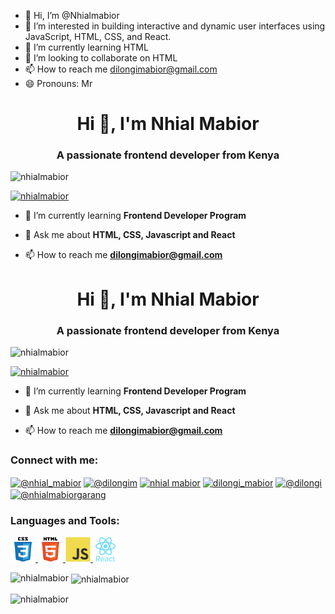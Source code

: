 - 👋 Hi, I’m @Nhialmabior
- 👀 I’m interested in building interactive and dynamic user interfaces using JavaScript, HTML, CSS, and React.
- 🌱 I’m currently learning HTML
- 💞️ I’m looking to collaborate on HTML
- 📫 How to reach me dilongimabior@gmail.com
- 😄 Pronouns: Mr

<!---
Nhialmabior/Nhialmabior is a ✨ special ✨ repository because its `README.md` (this file) appears on your GitHub profile.
You can click the Preview link to take a look at your changes.
--->
<h1 align="center">Hi 👋, I'm Nhial Mabior</h1>
<h3 align="center">A passionate frontend developer from Kenya</h3>

<p align="left"> <img src="https://komarev.com/ghpvc/?username=nhialmabior&label=Profile%20views&color=0e75b6&style=flat" alt="nhialmabior" /> </p>

<p align="left"> <a href="https://github.com/ryo-ma/github-profile-trophy"><img src="https://github-profile-trophy.vercel.app/?username=nhialmabior" alt="nhialmabior" /></a> </p>

- 🌱 I’m currently learning **Frontend Developer Program**

- 💬 Ask me about **HTML, CSS, Javascript and React**

- 📫 How to reach me **dilongimabior@gmail.com**

<h1 align="center">Hi 👋, I'm Nhial Mabior</h1>
<h3 align="center">A passionate frontend developer from Kenya</h3>

<p align="left"> <img src="https://komarev.com/ghpvc/?username=nhialmabior&label=Profile%20views&color=0e75b6&style=flat" alt="nhialmabior" /> </p>

<p align="left"> <a href="https://github.com/ryo-ma/github-profile-trophy"><img src="https://github-profile-trophy.vercel.app/?username=nhialmabior" alt="nhialmabior" /></a> </p>

- 🌱 I’m currently learning **Frontend Developer Program**

- 💬 Ask me about **HTML, CSS, Javascript and React**

- 📫 How to reach me **dilongimabior@gmail.com**

<h3 align="left">Connect with me:</h3>
<p align="left">
<a href="https://dev.to/@nhial_mabior" target="blank"><img align="center" src="https://raw.githubusercontent.com/rahuldkjain/github-profile-readme-generator/master/src/images/icons/Social/devto.svg" alt="@nhial_mabior" height="30" width="40" /></a>
<a href="https://twitter.com/@dilongim" target="blank"><img align="center" src="https://raw.githubusercontent.com/rahuldkjain/github-profile-readme-generator/master/src/images/icons/Social/twitter.svg" alt="@dilongim" height="30" width="40" /></a>
<a href="https://linkedin.com/in/nhial mabior" target="blank"><img align="center" src="https://raw.githubusercontent.com/rahuldkjain/github-profile-readme-generator/master/src/images/icons/Social/linked-in-alt.svg" alt="nhial mabior" height="30" width="40" /></a>
<a href="https://instagram.com/dilongi_mabior" target="blank"><img align="center" src="https://raw.githubusercontent.com/rahuldkjain/github-profile-readme-generator/master/src/images/icons/Social/instagram.svg" alt="dilongi_mabior" height="30" width="40" /></a>
<a href="https://hashnode.com/@dilongi" target="blank"><img align="center" src="https://raw.githubusercontent.com/rahuldkjain/github-profile-readme-generator/master/src/images/icons/Social/hashnode.svg" alt="@dilongi" height="30" width="40" /></a>
<a href="https://medium.com/@nhialmabiorgarang" target="blank"><img align="center" src="https://raw.githubusercontent.com/rahuldkjain/github-profile-readme-generator/master/src/images/icons/Social/medium.svg" alt="@nhialmabiorgarang" height="30" width="40" /></a>
</p>

<h3 align="left">Languages and Tools:</h3>
<p align="left"> <a href="https://www.w3schools.com/css/" target="_blank" rel="noreferrer"> <img src="https://raw.githubusercontent.com/devicons/devicon/master/icons/css3/css3-original-wordmark.svg" alt="css3" width="40" height="40"/> </a> <a href="https://www.w3.org/html/" target="_blank" rel="noreferrer"> <img src="https://raw.githubusercontent.com/devicons/devicon/master/icons/html5/html5-original-wordmark.svg" alt="html5" width="40" height="40"/> </a> <a href="https://developer.mozilla.org/en-US/docs/Web/JavaScript" target="_blank" rel="noreferrer"> <img src="https://raw.githubusercontent.com/devicons/devicon/master/icons/javascript/javascript-original.svg" alt="javascript" width="40" height="40"/> </a> <a href="https://reactjs.org/" target="_blank" rel="noreferrer"> <img src="https://raw.githubusercontent.com/devicons/devicon/master/icons/react/react-original-wordmark.svg" alt="react" width="40" height="40"/> </a> </p>

<p><img align="left" src="https://github-readme-stats.vercel.app/api/top-langs?username=nhialmabior&show_icons=true&locale=en&layout=compact" alt="nhialmabior" /></p>

<p>&nbsp;<img align="center" src="https://github-readme-stats.vercel.app/api?username=nhialmabior&show_icons=true&locale=en" alt="nhialmabior" /></p>

<p><img align="center" src="https://github-readme-streak-stats.herokuapp.com/?user=nhialmabior&" alt="nhialmabior" /></p>

